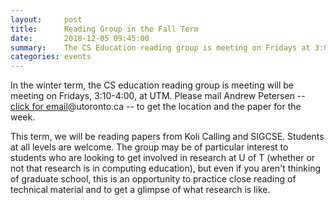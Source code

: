 ```yaml
---
layout:     post
title:      Reading Group in the Fall Term
date:       2018-12-05 09:45:00
summary:    The CS Education reading group is meeting on Fridays at 3:00 in the fall.
categories: events
---
```


In the winter term, the CS education reading group is meeting will be meeting on Fridays, 3:10-4:00, at UTM. Please 
mail Andrew Petersen -- <a href="http://www.google.com/recaptcha/mailhide/d?k=01sjrekIlgx4_YtV4ia9VrGw==&amp;c=uGG3x473tkr4Pk3ik9I5cUso2YMW7O_UqilRByYQpio=" onclick="window.open('http://www.google.com/recaptcha/mailhide/d?k\07501sjrekIlgx4_YtV4ia9VrGw\75\75\46c\75uGG3x473tkr4Pk3ik9I5cUso2YMW7O_UqilRByYQpio\075', '', 'toolbar=0,scrollbars=0,location=0,statusbar=0,menubar=0,resizable=0,width=500,height=300'); return false;" title="Reveal this e-mail address">click for email</a>@utoronto.ca -- to get the location and the paper for the week.

This term, we will be reading papers from Koli Calling and SIGCSE. Students at all levels are welcome. The group may be of particular interest to students who are looking to get involved in research at U of T (whether or not that research is in computing education), but even if you aren't thinking of graduate school, this is an opportunity to practice close reading of technical material and to get a glimpse of what research is like.
